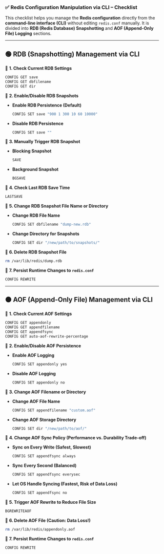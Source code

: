 ### **✅ Redis Configuration Manipulation via CLI – Checklist**  

This checklist helps you manage the **Redis configuration** directly from the **command-line interface (CLI)** without editing `redis.conf` manually. It is divided into **RDB (Redis Database) Snapshotting** and **AOF (Append-Only File) Logging** sections.  

---

## **🟢 RDB (Snapshotting) Management via CLI**  

🔹 **1. Check Current RDB Settings**  
```bash
CONFIG GET save
CONFIG GET dbfilename
CONFIG GET dir
```

🔹 **2. Enable/Disable RDB Snapshots**  
- **Enable RDB Persistence (Default)**  
  ```bash
  CONFIG SET save "900 1 300 10 60 10000"
  ```
- **Disable RDB Persistence**  
  ```bash
  CONFIG SET save ""
  ```

🔹 **3. Manually Trigger RDB Snapshot**  
- **Blocking Snapshot**  
  ```bash
  SAVE
  ```
- **Background Snapshot**  
  ```bash
  BGSAVE
  ```

🔹 **4. Check Last RDB Save Time**  
```bash
LASTSAVE
```

🔹 **5. Change RDB Snapshot File Name or Directory**  
- **Change RDB File Name**  
  ```bash
  CONFIG SET dbfilename "dump-new.rdb"
  ```
- **Change Directory for Snapshots**  
  ```bash
  CONFIG SET dir "/new/path/to/snapshots/"
  ```

🔹 **6. Delete RDB Snapshot File**  
```bash
rm /var/lib/redis/dump.rdb
```

🔹 **7. Persist Runtime Changes to `redis.conf`**  
```bash
CONFIG REWRITE
```

---

## **🟠 AOF (Append-Only File) Management via CLI**  

🔹 **1. Check Current AOF Settings**  
```bash
CONFIG GET appendonly
CONFIG GET appendfilename
CONFIG GET appendfsync
CONFIG GET auto-aof-rewrite-percentage
```

🔹 **2. Enable/Disable AOF Persistence**  
- **Enable AOF Logging**  
  ```bash
  CONFIG SET appendonly yes
  ```
- **Disable AOF Logging**  
  ```bash
  CONFIG SET appendonly no
  ```

🔹 **3. Change AOF Filename or Directory**  
- **Change AOF File Name**  
  ```bash
  CONFIG SET appendfilename "custom.aof"
  ```
- **Change AOF Storage Directory**  
  ```bash
  CONFIG SET dir "/new/path/to/aof/"
  ```

🔹 **4. Change AOF Sync Policy (Performance vs. Durability Trade-off)**  
- **Sync on Every Write (Safest, Slowest)**  
  ```bash
  CONFIG SET appendfsync always
  ```
- **Sync Every Second (Balanced)**  
  ```bash
  CONFIG SET appendfsync everysec
  ```
- **Let OS Handle Syncing (Fastest, Risk of Data Loss)**  
  ```bash
  CONFIG SET appendfsync no
  ```

🔹 **5. Trigger AOF Rewrite to Reduce File Size**  
```bash
BGREWRITEAOF
```

🔹 **6. Delete AOF File (Caution: Data Loss!)**  
```bash
rm /var/lib/redis/appendonly.aof
```

🔹 **7. Persist Runtime Changes to `redis.conf`**  
```bash
CONFIG REWRITE
```